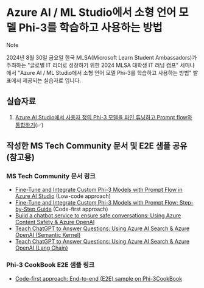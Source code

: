 # Azure AI / ML Studio에서 소형 언어 모델 Phi-3를 학습하고 사용하는 방법

> [!NOTE]
> 2024년 8월 30일 금요일 한국 MLSA(Microsoft Learn Student Ambassadors)가 주최하는 "글로벌 IT 리더로 성장하기 위한 2024 MLSA 대학생 IT 러닝 캠프" 세미나에서 "Azure AI / ML Studio에서 소형 언어 모델 Phi-3를 학습하고 사용하는 방법" 발표에서 제공되는 실습자료 입니다.
>

## 실습자료

1. [Azure AI Studio에서 사용자 정의 Phi-3 모델을 파인 튜닝하고 Prompt flow와 통합하기](./md/E2E_Phi-3-FineTuning_PromptFlow_Integration_AIstudio_kr.md)(✅)

## 작성한 MS Tech Community 문서 및 E2E 샘플 공유 (참고용)

### MS Tech Community 문서 링크

- [Fine-Tune and Integrate Custom Phi-3 Models with Prompt Flow in Azure AI Studio](https://techcommunity.microsoft.com/t5/educator-developer-blog/fine-tune-and-integrate-custom-phi-3-models-with-prompt-flow-in/ba-p/4191726?wt.mc_id=studentamb_279723) (Low-code approach)
- [Fine-Tune and Integrate Custom Phi-3 Models with Prompt Flow: Step-by-Step Guide](https://techcommunity.microsoft.com/t5/educator-developer-blog/fine-tune-and-integrate-custom-phi-3-models-with-prompt-flow/ba-p/4178612?wt.mc_id=studentamb_279723) (Code-first approach)
- [Build a chatbot service to ensure safe conversations: Using Azure Content Safety & Azure OpenAI](https://techcommunity.microsoft.com/t5/educator-developer-blog/build-a-chatbot-service-to-ensure-safe-conversations-using-azure/ba-p/4143628?wt.mc_id=studentamb_279723)
- [Teach ChatGPT to Answer Questions: Using Azure AI Search & Azure OpenAI (Semantic Kernel)](https://techcommunity.microsoft.com/t5/educator-developer-blog/teach-chatgpt-to-answer-questions-using-azure-ai-search-amp/ba-p/3985395?wt.mc_id=studentamb_279723)
- [Teach ChatGPT to Answer Questions: Using Azure AI Search & Azure OpenAI (Lang Chain)](https://techcommunity.microsoft.com/t5/educator-developer-blog/teach-chatgpt-to-answer-questions-using-azure-ai-search-amp/ba-p/3969713?wt.mc_id=studentamb_279723)

### Phi-3 CookBook E2E 샘플 링크

- [Code-first approach: End-to-end (E2E) sample on Phi-3CookBook](https://github.com/microsoft/Phi-3CookBook/blob/main/md/06.E2ESamples/E2E_Phi-3-FineTuning_PromptFlow_Integration.md?wt.mc_id=studentamb_279723)